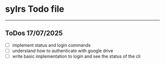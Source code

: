 # sylrs Todo file

---------------

## ToDos 17/07/2025

- [ ] implement status and login commands
- [ ] understand how to authenticate with google drive
- [ ] write basic implementation to login and see the status of the cli

